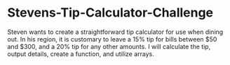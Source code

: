 # Stevens-Tip-Calculator-Challenge
Steven wants to create a straightforward tip calculator for use when dining out. In his region, it is customary to leave a 15% tip for bills between $50 and $300, and a 20% tip for any other amounts. I will calculate the tip, output details, create a function, and utilize arrays.
